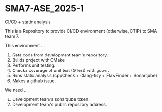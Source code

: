 # SMA7-ASE_2025-1
CI/CD + static analysis

This is a Repository to provide CI/CD environment (otherwise, CTIP) to SMA team 7.

This environment ...
1. Gets code from development team's repository.
2. Builds project with CMake.
3. Performs unit testing.
4. Checks coverage of unit test (GTest) with gcovr.
5. Runs static analysis (cppCheck + Clang-tidy + FlawFinder + Sonarqube)
6. Makes a github issue.

We need ...
1. Development team's sonarqube token.
2. Development team's public repository address.
